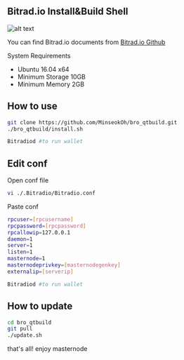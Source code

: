 ## Bitrad.io Install&Build Shell

![alt text](https://chainz.cryptoid.info/logo/bro.png)

You can find Bitrad.io documents from [Bitrad.io Github](https://github.com/thebitradio/Bitradio/tree/master/doc)

System Requirements

 * Ubuntu 16.04 x64
 * Minimum Storage 10GB
 * Minimum Memory 2GB

## How to use

```sh
git clone https://github.com/MinseokOh/bro_qtbuild.git
./bro_qtbuild/install.sh

Bitradiod #to run wallet
```

## Edit conf

Open conf file 
```sh
vi ./.Bitradio/Bitradio.conf
```

Paste conf
```sh
rpcuser=[rpcusername]
rpcpassword=[rpcpassword]
rpcallowip=127.0.0.1
daemon=1
server=1
listen=1
masternode=1
masternodeprivkey=[masternodegenkey]
externalip=[serverip]
```

```sh
Bitradiod #to run wallet
```

## How to update 
```sh
cd bro_qtbuild
git pull
./update.sh
```

that's all! enjoy masternode 
